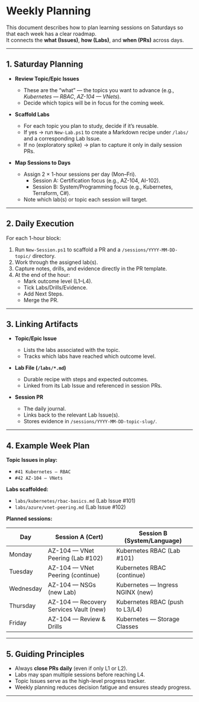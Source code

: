 # Weekly Planning

This document describes how to plan learning sessions on Saturdays so that each
week has a clear roadmap.  
It connects the **what (Issues)**, **how (Labs)**, and **when (PRs)** across days.

---

## 1. Saturday Planning

- **Review Topic/Epic Issues**  
  - These are the “what” — the topics you want to advance (e.g., *Kubernetes —
    RBAC*, *AZ-104 — VNets*).  
  - Decide which topics will be in focus for the coming week.  

- **Scaffold Labs**  
  - For each topic you plan to study, decide if it’s reusable.  
  - If yes → run `New-Lab.ps1` to create a Markdown recipe under `/labs/` and a
    corresponding Lab Issue.  
  - If no (exploratory spike) → plan to capture it only in daily session PRs.  

- **Map Sessions to Days**  
  - Assign 2 × 1-hour sessions per day (Mon–Fri).  
    - Session A: Certification focus (e.g., AZ-104, AI-102).  
    - Session B: System/Programming focus (e.g., Kubernetes, Terraform, C#).  
  - Note which lab(s) or topic each session will target.  

---

## 2. Daily Execution

For each 1-hour block:

1. Run `New-Session.ps1` to scaffold a PR and a `/sessions/YYYY-MM-DD-topic/`
   directory.  
2. Work through the assigned lab(s).  
3. Capture notes, drills, and evidence directly in the PR template.  
4. At the end of the hour:  
   - Mark outcome level (L1–L4).  
   - Tick Labs/Drills/Evidence.  
   - Add Next Steps.  
   - Merge the PR.  

---

## 3. Linking Artifacts

- **Topic/Epic Issue**  
  - Lists the labs associated with the topic.  
  - Tracks which labs have reached which outcome level.  

- **Lab File (`/labs/*.md`)**  
  - Durable recipe with steps and expected outcomes.  
  - Linked from its Lab Issue and referenced in session PRs.  

- **Session PR**  
  - The daily journal.  
  - Links back to the relevant Lab Issue(s).  
  - Stores evidence in `/sessions/YYYY-MM-DD-topic-slug/`.  

---

## 4. Example Week Plan

**Topic Issues in play:**  

- `#41 Kubernetes — RBAC`  
- `#42 AZ-104 — VNets`

**Labs scaffolded:**  

- `labs/kubernetes/rbac-basics.md` (Lab Issue #101)  
- `labs/azure/vnet-peering.md` (Lab Issue #102)

**Planned sessions:**  

| Day       | Session A (Cert)                       | Session B (System/Language)      |
| --------- | -------------------------------------- | -------------------------------- |
| Monday    | AZ-104 — VNet Peering (Lab #102)       | Kubernetes RBAC (Lab #101)       |
| Tuesday   | AZ-104 — VNet Peering (continue)       | Kubernetes RBAC (continue)       |
| Wednesday | AZ-104 — NSGs (new Lab)                | Kubernetes — Ingress NGINX (new) |
| Thursday  | AZ-104 — Recovery Services Vault (new) | Kubernetes RBAC (push to L3/L4)  |
| Friday    | AZ-104 — Review & Drills               | Kubernetes — Storage Classes     |

---

## 5. Guiding Principles

- Always **close PRs daily** (even if only L1 or L2).  
- Labs may span multiple sessions before reaching L4.  
- Topic Issues serve as the high-level progress tracker.  
- Weekly planning reduces decision fatigue and ensures steady progress.

---
